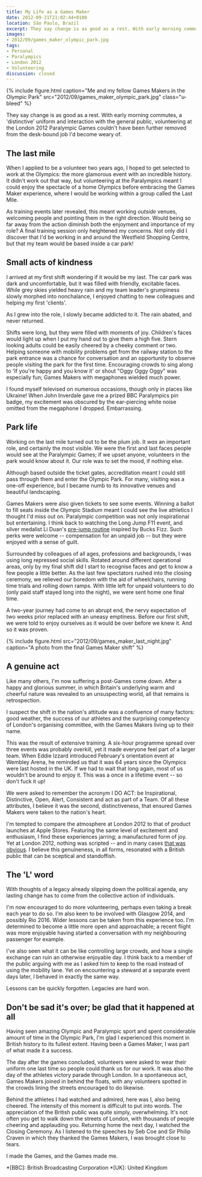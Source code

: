 ```yaml
---
title: My Life as a Games Maker
date: 2012-09-21T21:02:44+0100
location: São Paulo, Brazil
excerpt: They say change is as good as a rest. With early morning commutes, a 'distinctive' uniform and interaction with the general public, volunteering at the London 2012 Paralympic Games couldn't have been further removed from the desk-bound job I'd become weary of.
images:
- 2012/09/games_maker_olympic_park.jpg
tags:
- Personal
- Paralympics
- London 2012
- Volunteering
discussion: closed
---
```

{% include figure.html
  caption="Me and my fellow Games Makers in the Olympic Park"
  src="2012/09/games_maker_olympic_park.jpg"
  class="u-bleed"
%}

They say change is as good as a rest. With early morning commutes, a 'distinctive' uniform and interaction with the general public, volunteering at the London 2012 Paralympic Games couldn't have been further removed from the desk-bound job I'd become weary of.

## The last mile

When I applied to be a volunteer two years ago, I hoped to get selected to work at the Olympics: the more glamorous event with an incredible history. It didn't work out that way, but volunteering at the Paralympics meant I could enjoy the spectacle of a home Olympics before embracing the Games Maker experience, where I would be working within a group called the Last Mile.

As training events later revealed, this meant working *outside* venues, welcoming people and pointing them in the right direction. Would being so far away from the action diminish both the enjoyment and importance of my role? A final training session only heightened my concerns. Not only did I discover that I'd be working in and around the Westfield Shopping Centre, but that my team would be based inside a car park!

## Small acts of kindness

I arrived at my first shift wondering if it would be my last. The car park was dark and uncomfortable, but it was filled with friendly, excitable faces. While grey skies yielded heavy rain and my team leader's grumpiness slowly morphed into nonchalance, I enjoyed chatting to new colleagues and helping my first 'clients'.

As I grew into the role, I slowly became addicted to it. The rain abated, and never returned.

Shifts were long, but they were filled with moments of joy. Children's faces would light up when I put my hand out to give them a high five. Stern looking adults could be easily cheered by a cheeky comment or two. Helping someone with mobility problems get from the railway station to the park entrance was a chance for conversation and an opportunity to observe people visiting the park for the first time. Encouraging crowds to sing along to 'If you're happy and you know it' or shout "Oggy Oggy Oggy" was especially fun; Games Makers with megaphones wielded much power.

I found myself televised on numerous occasions, though only in places like Ukraine! When John Inverdale gave me a prized BBC Paralympics pin badge, my excitement was obscured by the ear-piercing white noise omitted from the megaphone I dropped. Embarrassing.

## Park life

Working on the last mile turned out to be the plum job. It *was* an important role, and certainly the most visible. We were the first and last faces people would see at the Paralympic Games; if we upset anyone, volunteers in the park would know about it. Our role was to set the mood, if nothing else.

Although based outside the ticket gates, accreditation meant I could still pass through them and enter the Olympic Park. For many, visiting was a one-off experience, but I became numb to its innovative venues and beautiful landscaping.

Games Makers were also given tickets to see some events. Winning a ballot to fill seats inside the Olympic Stadium meant I could see the live athletics I thought I'd miss out on. Paralympic competition was not only inspirational but entertaining. I think back to watching the Long Jump F11 event, and silver medalist Li Duan's [pre-jump routine][1] inspired by Bucks Fizz. Such perks were welcome -- compensation for an unpaid job -- but they were enjoyed with a sense of guilt.

Surrounded by colleagues of all ages, professions and backgrounds, I was using long repressed social skills. Rotated around different operational areas, only by my final shift did I start to recognise faces and get to know a few people a little better. As the last few spectators rushed into the closing ceremony, we relieved our boredom with the aid of wheelchairs, running time trials and rolling down ramps. With little left for unpaid volunteers to do (only paid staff stayed long into the night), we were sent home one final time.

A two-year journey had come to an abrupt end, the nervy expectation of two weeks prior replaced with an uneasy emptiness. Before our first shift, we were told to enjoy ourselves as it would be over before we knew it. And so it was proven.

{% include figure.html
  src="2012/09/games_maker_last_night.jpg"
  caption="A photo from the final Games Maker shift"
%}

## A genuine act

Like many others, I'm now suffering a post-Games come down. After a happy and glorious summer, in which Britain's underlying warm and cheerful nature was revealed to an unsuspecting world, all that remains is retrospection.

I suspect the shift in the nation's attitude was a confluence of many factors: good weather, the success of our athletes and the surprising competency of London's organising committee, with the Games Makers living up to their name.

This was the result of extensive training. A six-hour programme spread over three events was probably overkill, yet it made everyone feel part of a larger team. When Eddie Izzard introduced February's orientation event at Wembley Arena, he reminded us that it was 64 years since the Olympics were last hosted in the UK. If we had to wait that long again, most of us wouldn't be around to enjoy it. This was a once in a lifetime event -- so don't fuck it up!

We were asked to remember the acronym I DO ACT: be Inspirational, Distinctive, Open, Alert, Consistent and act as part of a Team. Of all these attributes, I believe it was the second, distinctiveness, that ensured Games Makers were taken to the nation's heart.

I'm tempted to compare the atmosphere at London 2012 to that of product launches at Apple Stores. Featuring the same level of excitement and enthusiasm, I find these experiences jarring; a manufactured form of joy. Yet at London 2012, nothing was scripted -- and in many cases [that was obvious][2]. I believe this genuineness, in all forms, resonated with a British public that can be sceptical and standoffish.

## The 'L' word

With thoughts of a legacy already slipping down the political agenda, any lasting change has to come from the collective action of individuals.

I'm now encouraged to do more volunteering, perhaps even taking a break each year to do so. I'm also keen to be involved with Glasgow 2014, and possibly Rio 2016. Wider lessons can be taken from this experience too. I'm determined to become a little more open and approachable; a recent flight was more enjoyable having started a conversation with my neighbouring passenger for example.

I've also seen what it can be like controlling large crowds, and how a single exchange can ruin an otherwise enjoyable day. I think back to a member of the public arguing with me as I asked him to keep to the road instead of using the mobility lane. Yet on encountering a steward at a separate event days later, I behaved in exactly the same way.

Lessons can be quickly forgotten. Legacies are hard won.

## Don't be sad it's over; be glad that it happened at all

Having seen amazing Olympic and Paralympic sport and spent considerable amount of time in the Olympic Park, I'm glad I experienced this moment in British history to its fullest extent. Having been a Games Maker, I was part of what made it a success.

The day after the games concluded, volunteers were asked to wear their uniform one last time so people could thank us for our work. It was also the day of the athletes victory parade through London. In a spontaneous act, Games Makers joined in behind the floats, with any volunteers spotted in the crowds lining the streets encouraged to do likewise.

Behind the athletes I had watched and admired, here was I, also being cheered. The intensity of this moment is difficult to put into words. The appreciation of the British public was quite simply, overwhelming. It's not often you get to walk down the streets of London, with thousands of people cheering and applauding you. Returning home the next day, I watched the Closing Ceremony. As I listened to the speeches by Seb Coe and Sir Philip Craven in which they thanked the Games Makers, I was brought close to tears.

I made the Games, and the Games made me.

[1]: https://www.youtube.com/video/CTGk5_moWSc
[2]: https://www.youtube.com/video/UcmoRy444MY

*[BBC]: British Broadcasting Corporation
*[UK]: United Kingdom
